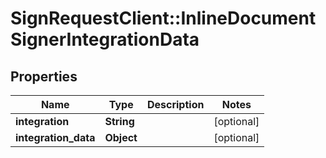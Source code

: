 # SignRequestClient::InlineDocumentSignerIntegrationData

## Properties
Name | Type | Description | Notes
------------ | ------------- | ------------- | -------------
**integration** | **String** |  | [optional] 
**integration_data** | **Object** |  | [optional] 


